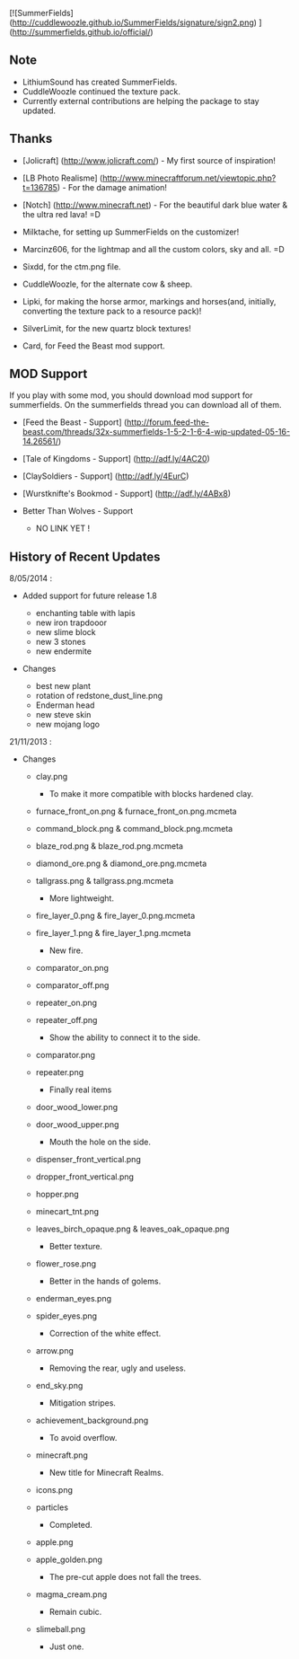 ﻿[![SummerFields] (http://cuddlewoozle.github.io/SummerFields/signature/sign2.png) ] (http://summerfields.github.io/official/)

Note 
----
        
* LithiumSound has created SummerFields. 
* CuddleWoozle continued the texture pack. 
* Currently external contributions are helping the package to stay updated.

Thanks
------

* [Jolicraft] (http://www.jolicraft.com/) - My first source of inspiration!

* [LB Photo Realisme] (http://www.minecraftforum.net/viewtopic.php?t=136785) - For the damage animation!

* [Notch] (http://www.minecraft.net) - For the beautiful dark blue water & the ultra red lava! =D

* Milktache, for setting up SummerFields on the customizer!

* Marcinz606, for the lightmap and all the custom colors, sky and all. =D

* Sixdd, for the ctm.png file.

* CuddleWoozle, for the alternate cow & sheep.

* Lipki, for making the horse armor, markings and horses(and, initially, converting the texture pack to a resource pack)!

* SilverLimit, for the new quartz block textures!

* Card, for Feed the Beast mod support.

MOD Support   
-----------

If you play with some mod, you should download mod support for summerfields. On the summerfields thread you can download all of them.

* [Feed the Beast - Support] (http://forum.feed-the-beast.com/threads/32x-summerfields-1-5-2-1-6-4-wip-updated-05-16-14.26561/)

* [Tale of Kingdoms - Support] (http://adf.ly/4AC20)

* [ClaySoldiers - Support] (http://adf.ly/4EurC)

* [Wurstknifte's Bookmod - Support] (http://adf.ly/4ABx8)

* Better Than Wolves - Support
  - NO LINK YET !

History of Recent Updates
-------------------------

8/05/2014 :
* Added support for future release 1.8
  - enchanting table with lapis
  - new iron trapdooor
  - new slime block
  - new 3 stones
  - new endermite
 
* Changes
  - best new plant
  - rotation of redstone_dust_line.png
  - Enderman head
  - new steve skin
  - new mojang logo

21/11/2013 :
* Changes
  - clay.png
    - To make it more compatible with blocks hardened clay.
  - furnace_front_on.png & furnace_front_on.png.mcmeta
  - command_block.png & command_block.png.mcmeta
  - blaze_rod.png & blaze_rod.png.mcmeta

  - diamond_ore.png & diamond_ore.png.mcmeta
  - tallgrass.png & tallgrass.png.mcmeta
    - More lightweight.
  
  - fire_layer_0.png & fire_layer_0.png.mcmeta
  - fire_layer_1.png & fire_layer_1.png.mcmeta
    - New fire.
  
  - comparator_on.png
  - comparator_off.png
  - repeater_on.png
  - repeater_off.png
    - Show the ability to connect it to the side.
  
  - comparator.png
  - repeater.png
    - Finally real items
  
  - door_wood_lower.png
  - door_wood_upper.png
    - Mouth the hole on the side.

  - dispenser_front_vertical.png
  - dropper_front_vertical.png
  - hopper.png
  - minecart_tnt.png
  - leaves_birch_opaque.png & leaves_oak_opaque.png
    - Better texture.
  
  - flower_rose.png
    - Better in the hands of golems.
  
  - enderman_eyes.png
  - spider_eyes.png
    - Correction of the white effect.
  
  - arrow.png
    - Removing the rear, ugly and useless.
  
  - end_sky.png
    - Mitigation stripes.
  
  - achievement_background.png
    - To avoid overflow.

  - minecraft.png
    - New title for Minecraft Realms.
  
  - icons.png
  - particles
    - Completed.
 
  - apple.png
  - apple_golden.png
    - The pre-cut apple does not fall the trees.
  
  - magma_cream.png
    - Remain cubic.

  - slimeball.png
    - Just one.